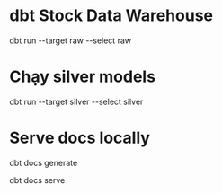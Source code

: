 # dbt Stock Data Warehouse

dbt run --target raw --select raw

# Chạy silver models  
dbt run --target silver --select silver

# Serve docs locally

dbt docs generate

dbt docs serve